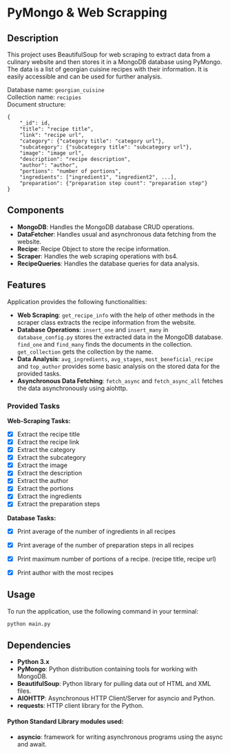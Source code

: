 # PyMongo & Web Scrapping

## Description
This project uses BeautifulSoup for web scraping to extract data from a culinary website and then stores it in a
MongoDB database using PyMongo. The data is a list of georgian cuisine recipes with their information. It
is easily accessible and can be used for further analysis. <br>

Database name: `georgian_cuisine` <br>
Collection name: `recipies` <br>
Document structure: <br>
```
{
    "_id": id,
    "title": "recipe title",
    "link": "recipe url",
    "category": {"category title": "category url"},
    "subcategory": {"subcategory title": "subcategory url"},
    "image": "image url",
    "description": "recipe description",
    "author": "author",
    "portions": "number of portions",
    "ingredients": ["ingredient1", "ingredient2", ...],    
    "preparation": {"preparation step count": "preparation step"}
}
```

## Components
* **MongoDB**: Handles the MongoDB database CRUD operations.
* **DataFetcher**: Handles usual and asynchronous data fetching from the website.
* **Recipe**: Recipe Object to store the recipe information.
* **Scraper**: Handles the web scraping operations with bs4.
* **RecipeQueries**: Handles the database queries for data analysis.


## **Features** ##
Application provides the following functionalities:
* **Web Scraping**: `get_recipe_info` with the help of other methods in the scraper class extracts the recipe information from the website.
* **Database Operations**: `insert_one` and `insert_many` in `database_config.py` stores the extracted data in the MongoDB database.
`find_one` and `find_many` finds the documents in the collection. `get_collection` gets the collection by the name.
* **Data Analysis**: `avg_ingredients`, `avg_stages`, `most_beneficial_recipe` and `top_author` provides some basic analysis on the stored data for the provided tasks.
* **Asynchronous Data Fetching**: `fetch_async` and `fetch_async_all` fetches the data asynchronously using aiohttp.


### Provided Tasks
**Web-Scraping Tasks:**
- [x] Extract the recipe title
- [x] Extract the recipe link
- [x] Extract the category
- [x] Extract the subcategory
- [x] Extract the image
- [x] Extract the description
- [x] Extract the author
- [x] Extract the portions
- [x] Extract the ingredients
- [x] Extract the preparation steps

**Database Tasks:**
- [x] Print average of the number of ingredients in all recipes
- [x] Print average of the number of preparation steps in all recipes
- [x] Print maximum number of portions of a recipe. (recipe title, recipe url)
- [x] Print author with the most recipes


## Usage
To run the application, use the following command in your terminal:
```bash
python main.py
```

## Dependencies
* **Python 3.x**
* **PyMongo**: Python distribution containing tools for working with MongoDB.
* **BeautifulSoup**: Python library for pulling data out of HTML and XML files.
* **AIOHTTP**: Asynchronous HTTP Client/Server for asyncio and Python.
* **requests**: HTTP client library for the Python.


#### Python Standard Library modules used:
* **asyncio**: framework for writing asynchronous programs using the async and await.

